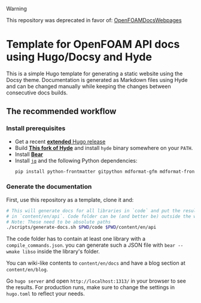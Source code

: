> [!WARNING]
> This repository was deprecated in favor of:
> [OpenFOAMDocsWebpages](https://github.com/FoamScience/OpenFOAMDocsWebpages)

# Template for OpenFOAM API docs using Hugo/Docsy and Hyde

This is a simple Hugo template for generating a static website using
the Docsy theme. Documentation is generated as Markdown files using Hyde
and can be changed manually while keeping the changes between consecutive docs builds.

## The recommended workflow

### Install prerequisites

- Get a recent [**extended** Hugo release](https://github.com/gohugoio/hugo/releases)
- Build [**This fork of Hyde**](https://github.com/FoamScience/hyde) and install `hyde`
  binary somewhere on your `PATH`.
- Install [**Bear**](https://github.com/rizsotto/Bear)
- Install [`jq`](https://jqlang.github.io/jq/download/) and the following Python dependencies:
  ```bash
  pip install python-frontmatter gitpython mdformat-gfm mdformat-frontmatter mdformat-footnote
  ```

### Generate the documentation

First, use this repository as a template, clone it and:

```bash
# This will generate docs for all libraries in `code` and put the results
# in `content/en/api`. Code folder can be (and better be) outside the website tree
# Note: These need to be absolute paths
./scripts/generate-docs.sh $PWD/code $PWD/content/en/api
```

The code folder has to contain at least one library with a `compile_commands.json`.
you can generate such a JSON file with `bear -- wmake libso` inside the library's folder.

You can wiki-like contents to `content/en/docs` and have a blog section at `content/en/blog`.

Go `hugo server` and open `http://localhost:1313/` in your browser to see the results.
For production runs, make sure to change the settings in `hugo.toml` to reflect your needs.
